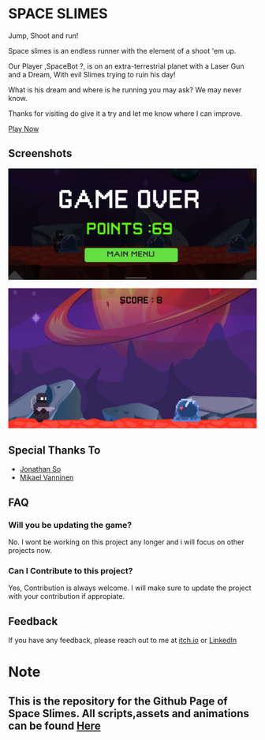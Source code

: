 
# SPACE SLIMES

Jump, Shoot and run!

Space slimes is an endless runner with the element of a shoot 'em up.

Our Player ,SpaceBot ?,  is on an extra-terrestrial planet with a Laser Gun and a Dream, With evil Slimes trying to ruin his day!

What is his dream and where is he running you may ask? We may never know.

Thanks for visiting do give it a try and let me know where I can improve.

[Play Now](https://faraz-ghani.github.io/SpaceSlimes/)


## Screenshots

![App Screenshot](https://github.com/Faraz-Ghani/Space-Slimes/blob/main/Space%20Slimes%20Mobile/Screenshots/img%201.jpg)

![App Screenshot2](https://github.com/Faraz-Ghani/Space-Slimes/blob/main/Space%20Slimes%20Mobile/Screenshots/img%202.png)


## Special Thanks To

 - [Jonathan So](https://jonathan-so.itch.io)
 - [Mikael Vanninen](https://soundcloud.com/mikael-vanninen)


## FAQ

### Will you be updating the game?

No. I wont be working on this project any longer and i will focus on other projects now. 

### Can I Contribute to this project?

Yes, Contribution is always welcome. I will make sure to update the project with your contribution if appropiate.
## Feedback

If you have any feedback, please reach out to me at 
[itch.io](faraz-ghani.itch.io/space-slim) or
[LinkedIn](https://www.linkedin.com/in/farazg/)

# Note
## This is the repository for the Github Page of Space Slimes. All scripts,assets and animations can be found [Here](https://github.com/Faraz-Ghani/MiniProjects)
